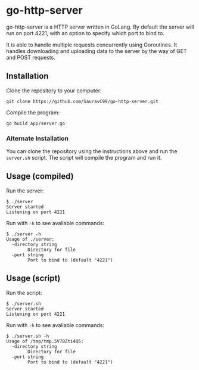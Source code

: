 # go-http-server

go-http-server is a HTTP server written in GoLang. By default the server will run on port 4221, with an option to specify which port to bind to.

It is able to handle multiple requests concurrently using Goroutines. It handles downloading and uploading data to the server by the way of GET and POST requests.


## Installation
Clone the repository to your computer:
```
git clone https://github.com/SauravC99/go-http-server.git
```

Compile the program:
```
go build app/server.go
```

### Alternate Installation

You can clone the repository using the instructions above and run the `server.sh` script. The script will compile the program and run it.


## Usage (compiled)
Run the server:
```console
$ ./server
Server started
Listening on port 4221
```

Run with `-h` to see avaliable commands:
```console
$ ./server -h
Usage of ./server:
  -directory string
        Directory for file
  -port string
        Port to bind to (default "4221")
```


## Usage (script)
Run the script:
```console
$ ./server.sh
Server started
Listening on port 4221
```
Run with `-h` to see avaliable commands:
```console
$ ./server.sh -h
Usage of /tmp/tmp.5V70Zti4Q5:
  -directory string
        Directory for file
  -port string
        Port to bind to (default "4221")
```